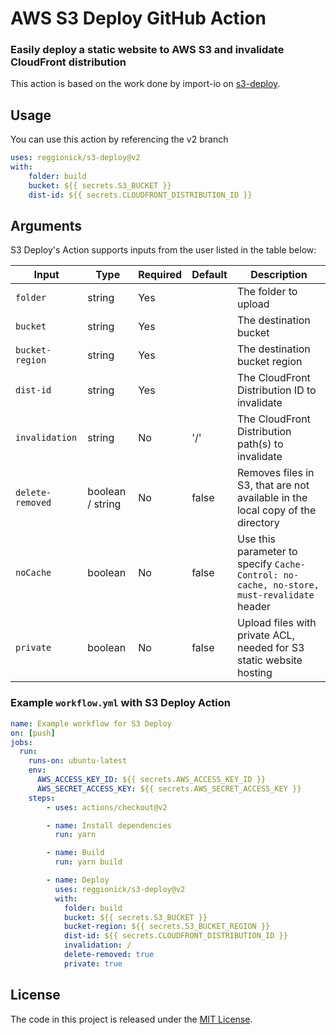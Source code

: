 # AWS S3 Deploy GitHub Action

### Easily deploy a static website to AWS S3 and invalidate CloudFront distribution

This action is based on the work done by import-io on [s3-deploy](https://github.com/import-io/s3-deploy#readme).

## Usage

You can use this action by referencing the v2 branch

```yaml
uses: reggionick/s3-deploy@v2
with:
    folder: build
    bucket: ${{ secrets.S3_BUCKET }}
    dist-id: ${{ secrets.CLOUDFRONT_DISTRIBUTION_ID }}
```

## Arguments

S3 Deploy's Action supports inputs from the user listed in the table below:

Input              | Type             | Required | Default      | Description
------------------ | ---------------- | -------- | ------------ | -----------
| `folder`         | string           | Yes      |              | The folder to upload 
| `bucket`         | string           | Yes      |              | The destination bucket 
| `bucket-region`  | string           | Yes      |              | The destination bucket region
| `dist-id`        | string           | Yes      |              | The CloudFront Distribution ID to invalidate
| `invalidation`   | string           | No       | '/'          | The CloudFront Distribution path(s) to invalidate
| `delete-removed` | boolean / string | No       | false        | Removes files in S3, that are not available in the local copy of the directory 
| `noCache`        | boolean          | No       | false        | Use this parameter to specify `Cache-Control: no-cache, no-store, must-revalidate` header 
| `private`        | boolean          | No       | false        | Upload files with private ACL, needed for S3 static website hosting


### Example `workflow.yml` with S3 Deploy Action

```yaml
name: Example workflow for S3 Deploy
on: [push]
jobs:
  run:
    runs-on: ubuntu-latest
    env:
      AWS_ACCESS_KEY_ID: ${{ secrets.AWS_ACCESS_KEY_ID }}
      AWS_SECRET_ACCESS_KEY: ${{ secrets.AWS_SECRET_ACCESS_KEY }}
    steps:
        - uses: actions/checkout@v2

        - name: Install dependencies
          run: yarn

        - name: Build
          run: yarn build

        - name: Deploy
          uses: reggionick/s3-deploy@v2
          with:
            folder: build
            bucket: ${{ secrets.S3_BUCKET }}
            bucket-region: ${{ secrets.S3_BUCKET_REGION }}
            dist-id: ${{ secrets.CLOUDFRONT_DISTRIBUTION_ID }}
            invalidation: /
            delete-removed: true
            private: true
```

## License

The code in this project is released under the [MIT License](LICENSE).
